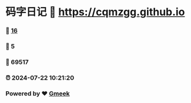 # 码字日记 :link: https://cqmzgg.github.io 
### :page_facing_up: [16](https://cqmzgg.github.io/tag.html) 
### :speech_balloon: 5 
### :hibiscus: 69517 
### :alarm_clock: 2024-07-22 10:21:20 
### Powered by :heart: [Gmeek](https://github.com/Meekdai/Gmeek)
